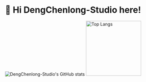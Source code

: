 <!--
**DengChenlong-Studio/DengChenlong-Studio** is a ✨ _special_ ✨ repository because its `README.md` (this file) appears on your GitHub profile.

Here are some ideas to get you started:

- 🔭 I’m currently working on ...
- 🌱 I’m currently learning ...
- 👯 I’m looking to collaborate on ...
- 🤔 I’m looking for help with ...
- 💬 Ask me about ...
- 📫 How to reach me: ...
- 😄 Pronouns: ...
- ⚡ Fun fact: ...
-->
# :wave: Hi DengChenlong-Studio here!
![DengChenlong-Studio's GitHub stats](https://github-readme-stats.vercel.app/api?username=DengChenlong-Studio&show_icons=true&theme=radical)
<img src="https://github-readme-stats-one-bice.vercel.app/api/top-langs/?username=DengChenlong-Studio&layout=compact&langs_count=8&include_all_commits=true&role=OWNER,ORGANIZATION_MEMBER" alt="Top Langs" height="180px" />
